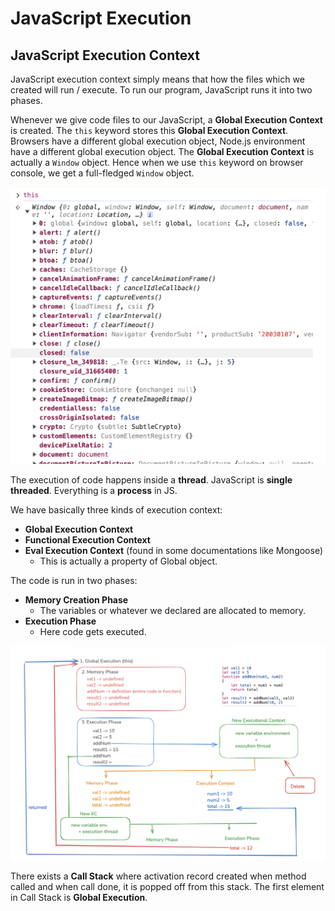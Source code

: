 # JavaScript Execution

## JavaScript Execution Context
JavaScript execution context simply means that how the files which we created will run / execute.
To run our program, JavaScript runs it into two phases.

Whenever we give code files to our JavaScript, a **Global Execution Context** is created. The `this` keyword stores this **Global Execution Context**. Browsers have a different global execution object, Node.js environment have a different global execution object. The **Global Execution Context** is actually a `Window` object. Hence when we use `this` keyword on browser console, we get a full-fledged `Window` object.

![alt text](<this_browser.png>)

The execution of code happens inside a **thread**. JavaScript is **single threaded**. Everything is a **process** in JS.

We have basically three kinds of execution context:
- **Global Execution Context**
- **Functional Execution Context**
- **Eval Execution Context** (found in some documentations like Mongoose)
    - This is actually a property of Global object.

The code is run in two phases:
- **Memory Creation Phase**
    - The variables or whatever we declared are allocated to memory.
- **Execution Phase**
    - Here code gets executed.

![alt text](<JS_execution.png>)

There exists a **Call Stack** where activation record created when method called and when call done, it is popped off from this stack. The first element in Call Stack is **Global Execution**.
